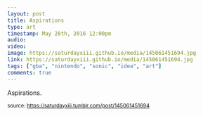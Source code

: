 ```yaml
---
layout: post
title: Aspirations
type: art
timestamp: May 28th, 2016 12:00pm
audio: 
video: 
image: https://saturdayxiii.github.io/media/145061451694.jpg
link: https://saturdayxiii.github.io/media/145061451694.jpg
tags: ["gba", "nintendo", "sonic", "idea", "art"]
comments: true
---
```


Aspirations.
 
  
<small>source: https://saturdayxiii.tumblr.com/post/145061451694</small>